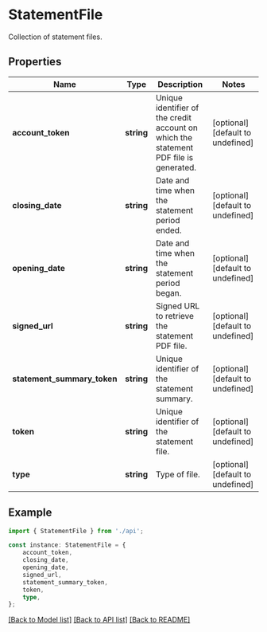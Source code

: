 # StatementFile

Collection of statement files.

## Properties

Name | Type | Description | Notes
------------ | ------------- | ------------- | -------------
**account_token** | **string** | Unique identifier of the credit account on which the statement PDF file is generated. | [optional] [default to undefined]
**closing_date** | **string** | Date and time when the statement period ended. | [optional] [default to undefined]
**opening_date** | **string** | Date and time when the statement period began. | [optional] [default to undefined]
**signed_url** | **string** | Signed URL to retrieve the statement PDF file. | [optional] [default to undefined]
**statement_summary_token** | **string** | Unique identifier of the statement summary. | [optional] [default to undefined]
**token** | **string** | Unique identifier of the statement file. | [optional] [default to undefined]
**type** | **string** | Type of file. | [optional] [default to undefined]

## Example

```typescript
import { StatementFile } from './api';

const instance: StatementFile = {
    account_token,
    closing_date,
    opening_date,
    signed_url,
    statement_summary_token,
    token,
    type,
};
```

[[Back to Model list]](../README.md#documentation-for-models) [[Back to API list]](../README.md#documentation-for-api-endpoints) [[Back to README]](../README.md)

